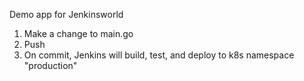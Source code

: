 Demo app for Jenkinsworld

1. Make a change to main.go
2. Push
3. On commit, Jenkins will build, test, and deploy to k8s namespace "production"
